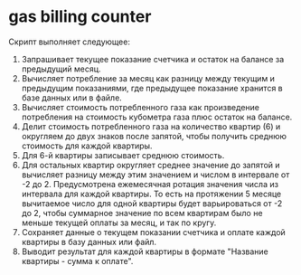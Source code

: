# gas billing counter

Скрипт выполняет следующее:
1. Запрашивает текущее показание счетчика и остаток на балансе за предыдущий месяц.
2. Вычисляет потребление за месяц как разницу между текущим и предыдущим показаниями, где предыдущее показание хранится в базе данных или в файле.
3. Вычисляет стоимость потребленного газа как произведение потребления на стоимость кубометра газа плюс остаток на балансе.
4. Делит стоимость потребленного газа на количество квартир (6) и округляем до двух знаков после запятой, чтобы получить среднюю стоимость для каждой квартиры.
5. Для 6-й квартиры записывает среднюю стоимость.
6. Для остальных квартир округляет среднее значение до запятой и вычисляет разницу между этим значением и числом в интервале от -2 до 2. Предусмотрена ежемесячная ротация значения числа из интервала для каждой квартиры. То есть на протяжении 5 месяце вычитаемое число для одной квартиры будет варьироваться от -2 до 2, чтобы суммарное значение по всем квартирам было не меньше текущей оплаты за месяц, и так по кругу.
7. Сохраняет данные о текущем показании счетчика и оплате каждой квартиры в базу данных или файл.
8. Выводит результат для каждой квартиры в формате "Название квартиры - сумма к оплате".